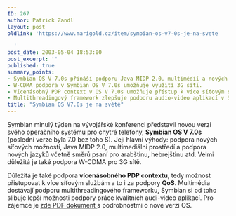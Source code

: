 ```yaml
---
ID: 267
author: Patrick Zandl
layout: post
oldlink: 'https://www.marigold.cz/item/symbian-os-v7-0s-je-na-svete

  '
post_date: 2003-05-04 18:53:00
post_excerpt: ''
published: true
summary_points:
- Symbian OS V 7.0s přináší podporu Java MIDP 2.0, multimédií a nových jazyků.
- W-CDMA podpora v Symbian OS V 7.0s umožňuje využití 3G sítí.
- Vícenásobný PDP context v OS V 7.0s umožňuje přístup k více síťovým službám.
- Multithreadingový framework zlepšuje podporu audio-video aplikací v Symbianu.
title: "Symbian OS V7.0s je na světě"
---
```


<p>
Symbian minulý týden na vývojářské konferenci představil novou verzi svého operačního systému pro chytré telefony, <STRONG>Symbian OS V 7.0s</STRONG> (poslední verze byla 7.0 bez toho S). Její hlavní výhody: podpora nových síťových možností, Java MIDP 2.0, multimediální prostředí a podpora nových jazyků včetně směrů psaní pro arabštinu, hebrejštinu atd. Velmi důležitá je také podpora W-CDMA pro 3G sítě. </p>

<p>
Důležitá je také podpora <STRONG>vícenásobného PDP contextu</STRONG>, tedy možnost přistupovat k více síťovým službám a to i za podpory <STRONG>QoS</STRONG>. Multimédia dostávají podporu multithreadingového frameworku, Symbian si od toho slibuje lepší možnosti podpory práce kvalitních audi-video aplikací. Pro zájemce je <A href="http://www.symbian.com/technology/SymbianOSv7.0s_funcdesc2.0.pdf" target=_blank>zde PDF dokument </A>s podrobnostmi o nové verzi OS. </p>